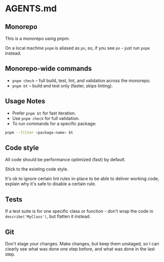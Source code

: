 # AGENTS.md

## Monorepo

This is a monorepo using pnpm.

On a local machine `pnpm` is aliased as `pn`, so, if you see `pn` - just run `pnpm` instead.

## Monorepo-wide commands

- `pnpm check` – full build, test, lint, and validation across the monorepo.
- `pnpm bt` – build and test only (faster, skips linting).

## Usage Notes

- Prefer `pnpm bt` for fast iteration.
- Use `pnpm check` for full validation.
- To run commands for a specific package:

```bash
pnpm --filter <package-name> bt
```

## Code style

All code should be performance optimized (fast) by default.

Stick to the existing code style.

It's ok to ignore certain lint rules in-place to be able to deliver working code, explain why it's
safe to disable a certain rule.

## Tests

If a test suite is for one specific class or function - don't wrap the code in
`describe('MyClass')`, but flatten it instead.

## Git

Don't stage your changes. Make changes, but keep them unstaged, so I can clearly see what was done
one step before, and what was done in the last step.
